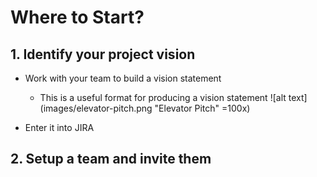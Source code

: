 # Where to Start?
## 1. Identify your project vision
- Work with your team to build a vision statement
    - This is a useful format for producing a vision statement
        ![alt text](images/elevator-pitch.png "Elevator Pitch" =100x)

- Enter it into JIRA
## 2. Setup a team and invite them
